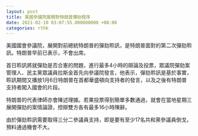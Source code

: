 ```yaml
---
layout: post
title: 美國參議院展開對特朗普彈劾程序
date: 2021-02-10 03:07:55.000000000 +08:00
categories: rthk
---
```


美國國會參議院，展開對前總統特朗普的彈劾聆訊，是特朗普面對的第二次彈劾聆訊。特朗普早前已表示，不會出席。

首日聆訊將就彈劾是否合憲的問題，進行最多4小時的辯論及投票，眾議院彈劾案管理人、民主黨眾議員拉斯金首先向參議院發言，他表示，彈劾聆訊是基於事實，聆訊期間又播放1月6日特朗普在首都華盛頓向支持者的發言，以及之後有特朗普支持者闖入國會的片段。

特朗普的代表律師亦會陳述理據。若果投票得到簡單多數通過，就會在當地星期三展開彈劾的案情論證，控辯雙方各有最多16小時陳辭。

由於彈劾聆訊需要取得三分二參議員支持，即是要有至少17名共和黨參議員倒戈，預料通過機會不大。
